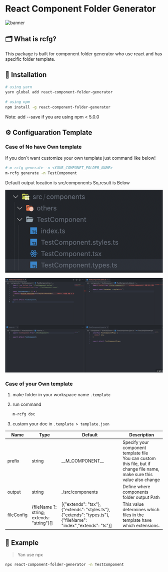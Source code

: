 # React Component Folder Generator

![banner](./assets/image/banner.png)

## 🗂 What is rcfg?

This package is built for component folder generator who use react and has specific folder template.

## 🚗 Installation

```bash
# using yarn
yarn global add react-component-folder-generator
```

```bash
# using npm
npm install -g react-component-folder-generator
```

Note: add --save if you are using npm < 5.0.0

## ⚙️ Configuaration Template

### Case of No have Own template

If you don`t want customize your own template just command like below!

```bash
# m-rcfg generate -n <YOUR_COMPONET_FOLDER_NAME>
m-rcfg generate -n TestComponent
```

Default output location is src/components
So,result is Below

![result](./assets/images/example/example-results-folder-structure.png)

![result](./assets/images/example/example-results.png)

### Case of your Own template

1. make folder in your workspace name `.template`
2. run command

   ```bash
   m-rcfg doc
   ```

3. custom your doc in `.template > template.json`

| Name       | Type                                      | Default                                                                                                     | Description                                                                                                                    |
| ---------- | ----------------------------------------- | ----------------------------------------------------------------------------------------------------------- | ------------------------------------------------------------------------------------------------------------------------------ |
| prefix     | string                                    | \_\_M_COMPONENT\_\_                                                                                         | Specify your component template file <br/> You can custom this file, but if change file name, make sure this value also change |
| output     | string                                    | ./src/components                                                                                            | Define where components folder output Path                                                                                     |
| fileConfig | {fileName ?: string; extends: "string"}[] | [{"extends": "tsx"},{"extends": "styles.ts"},{"extends": "types.ts"},{"fileName": "index","extends": "ts"}] | This value determines which files in the template have which extensions.                                                       |

## 🚕 Example

> Yan use npx

```bash
npx react-component-folder-generator -n TestComponent
```
